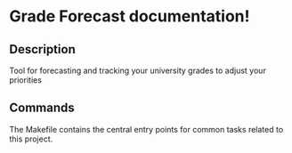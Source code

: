 # Grade Forecast documentation!



## Description

Tool for forecasting and tracking your university grades to adjust your priorities


## Commands

The Makefile contains the central entry points for common tasks related to this project.

